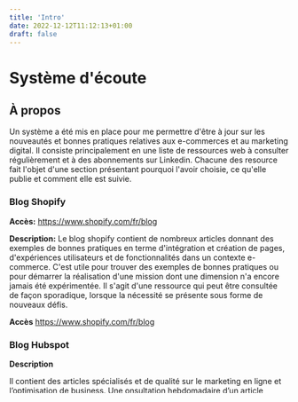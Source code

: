 ```yaml
---
title: 'Intro'
date: 2022-12-12T11:12:13+01:00
draft: false
---
```


# Système d'écoute

## À propos

Un système a été mis en place pour me permettre d'être à jour sur les nouveautés et bonnes pratiques relatives aux e-commerces et au marketing digital. Il consiste principalement en une liste de ressources web à consulter régulièrement et à des abonnements sur Linkedin. Chacune des resource fait l'objet d'une section présentant pourquoi l'avoir choisie, ce qu'elle publie et comment elle est suivie.

### Blog Shopify

**Accès:**
https://www.shopify.com/fr/blog

**Description:**
Le blog shopify contient de nombreux articles donnant des exemples de bonnes pratiques en terme d'intégration et création de pages, d'expériences utilisateurs et de fonctionnalités dans un contexte e-commerce.
C'est utile pour trouver des exemples de bonnes pratiques ou pour démarrer la réalisation d'une mission dont une dimension n'a encore jamais été expérimentée.
Il s'agit d'une ressource qui peut être consultée de façon sporadique, lorsque la nécessité se présente sous forme de nouveaux défis.

**Accès**
https://www.shopify.com/fr/blog

### Blog Hubspot

**Description**

Il contient des articles spécialisés et de qualité sur le marketing en ligne et l’optimisation de business.
Une onsultation hebdomadaire d’un article pertinent pour le développement de web à taux de conversion préférentiel et de stratégies de marketing de contenus efficaces et documentation des apprentissages retenus est prévue et une consultation situationnelle dépendamment des besoins du projet pour des recherches spécifiques est prévue.
La resource est utile pour améliorer les performances des sites et pages web créées, se tenir à jour sur le vocabulaire et les tendances.

**Accès**
https://blog.hubspot.com/marketing?hubs_post-cta=blognavcard-marketing

### E-commerce mag:

**Description**

Ce blog contient des articles courts sur l'actualité du commerce en ligne en France avec point de vue intéressant du côté revendeur.
Une consultation hebdomadaire de 1 à 2 articles (possible car ils sont courts) est prévue.
La resource est utile pour obtenir des insights sur la réalité du terrain pour les revendeurs en ligne en France, le type de compétences intéressantes et le marché de l’emploi.

**Accès**

### Netcomm Suisse

**Description**
Netcomm Suisse fournit des articles et rapports sur des données liées aux données de commerce en ligne, en plus de promouvoir certains évènements du domaine.
Leurs publications sont rares, donc l'écoute consiste principalement à regarder de temps en temps si de nouvelles publications ont été faites.
Les contenus proposés sont utiles au développement stratégique de sites de commerce en ligne.

**Accès**
https://www.netcommsuisse.ch/insights/

### Forrester Blog:

**Description**
Ce blog contient des articles et rapports spécialisés sur des prévisions et données courantes de consommation en ligne.
Une consultation d’un article par semaine sur les domaines des facteurs d’innovations, insight sur les marchés des pays en voie de développement et facteurs de succès de l’entrée de nouveaux intervenants de la vente en ligne est prévue.
La resource est utile pour développer des idées de produits à vendre en ligne, des concepts à exploiter, d’arguments à mettre en avant pour obtenir des mandats de développement de sites e-commerce et de guidelines à suivre pour leur réalisation.

**Accès**
https://www.forrester.com/blogs/

### Growth-Hacking FR

**Description**
Ce forum contient des publications et échanges concernant l’acquisition et la conversion de clients, le scrapping et l’exploitation de data par des professionnels et amateurs du domaine, échangeant dans un format du type stack-overflow.
Une consultation des nouveaux topics 2 fois quinze minutes par semaine et répertoriage des technologies intéressantes mentionnées dans un fichier stocké sur le drive, en vue d’une potentielle utilisation ultérieure si la situation l’impose.
La resource est intéressante pour découvrir des méthodes de travail de professionnel de l’acquisition en ligne (les topics illustrent la façon dont ils abordent les problèmes) et des nouvelles méthodes et technologies (les réponses fournissent des clés sur des technologies intéressantes et des solutions aux problèmes mentionnés).

**Accès**
https://www.growthhacking.fr/

### PME Magazine

**Description**

Il s'agit d'un journal publiant des articles concentrés sur les problématiques et enjeux des PME suisses.
Une consultation par semaine des articles intéressants non lus présentés sur leur compte Linkedin est prévue, via un abonnement à leurs publications Linkedin.
La resource est utile pour obtenir des tendances et ressentis sur des petits et moyens acteurs économiques romands, notamment en vue d’améliorer les échanges avec eux.

**Accès**
https://www.linkedin.com/company/pme-magazinech/

### Marc Fanelli Isla

**Description**
Il s'agit d'un influenceur spécialisé sur le marketing digital, qui écrit des livres et fait de nombreuses publications sur Linkedin. Je le suis sur Linkedin. C'est utile pour obtenir des insight sur des bonnes pratiques en marketing.

**Accès:**
https://www.linkedin.com/in/marcfanelliisla/
